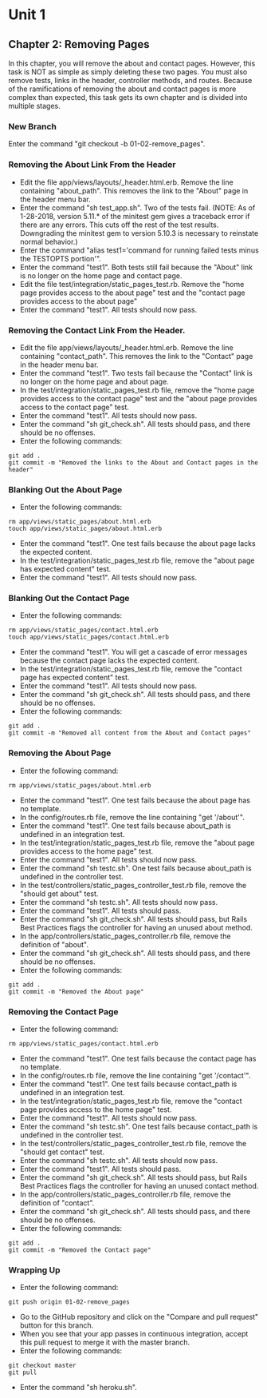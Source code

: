 # Unit 1
## Chapter 2: Removing Pages

In this chapter, you will remove the about and contact pages.  However, this task is NOT as simple as simply deleting these two pages.  You must also remove tests, links in the header, controller methods, and routes.  Because of the ramifications of removing the about and contact pages is more complex than expected, this task gets its own chapter and is divided into multiple stages.

### New Branch
Enter the command "git checkout -b 01-02-remove_pages".

### Removing the About Link From the Header
* Edit the file app/views/layouts/_header.html.erb.  Remove the line containing "about_path".  This removes the link to the "About" page in the header menu bar.
* Enter the command "sh test_app.sh".  Two of the tests fail.  (NOTE: As of 1-28-2018, version 5.11.* of the minitest gem gives a traceback error if there are any errors.  This cuts off the rest of the test results.  Downgrading the minitest gem to version 5.10.3 is necessary to reinstate normal behavior.)
* Enter the command "alias test1='command for running failed tests minus the TESTOPTS portion'".
* Enter the command "test1".  Both tests still fail because the "About" link is no longer on the home page and contact page.
* Edit the file test/integration/static_pages_test.rb.  Remove the "home page provides access to the about page" test and the "contact page provides access to the about page"
* Enter the command "test1".  All tests should now pass.

### Removing the Contact Link From the Header.
* Edit the file app/views/layouts/_header.html.erb.  Remove the line containing "contact_path".  This removes the link to the "Contact" page in the header menu bar.
* Enter the command "test1".  Two tests fail because the "Contact" link is no longer on the home page and about page.
* In the test/integration/static_pages_test.rb file, remove the "home page provides access to the contact page" test and the "about page provides access to the contact page" test.
* Enter the command "test1".  All tests should now pass.
* Enter the command "sh git_check.sh".  All tests should pass, and there should be no offenses.
* Enter the following commands:
```
git add .
git commit -m "Removed the links to the About and Contact pages in the header"
```

### Blanking Out the About Page
* Enter the following commands:
```
rm app/views/static_pages/about.html.erb
touch app/views/static_pages/about.html.erb
```
* Enter the command "test1".  One test fails because the about page lacks the expected content.
* In the test/integration/static_pages_test.rb file, remove the "about page has expected content" test.
* Enter the command "test1".  All tests should now pass.

### Blanking Out the Contact Page
* Enter the following commands:
```
rm app/views/static_pages/contact.html.erb
touch app/views/static_pages/contact.html.erb
```
* Enter the command "test1".  You will get a cascade of error messages because the contact page lacks the expected content.
* In the test/integration/static_pages_test.rb file, remove the "contact page has expected content" test.
* Enter the command "test1".  All tests should now pass.
* Enter the command "sh git_check.sh".  All tests should pass, and there should be no offenses.
* Enter the following commands:
```
git add .
git commit -m "Removed all content from the About and Contact pages"
```

### Removing the About Page
* Enter the following command:
```
rm app/views/static_pages/about.html.erb
```
* Enter the command "test1".  One test fails because the about page has no template.
* In the config/routes.rb file, remove the line containing "get '/about'".
* Enter the command "test1".  One test fails because about_path is undefined in an integration test.
* In the test/integration/static_pages_test.rb file, remove the "about page provides access to the home page" test.
* Enter the command "test1".  All tests should now pass.
* Enter the command "sh testc.sh". One test fails because about_path is undefined in the controller test.
* In the test/controllers/static_pages_controller_test.rb file, remove the "should get about" test.
* Enter the command "sh testc.sh".  All tests should now pass.
* Enter the command "test1".  All tests should pass.
* Enter the command "sh git_check.sh".  All tests should pass, but Rails Best Practices flags the controller for having an unused about method.
* In the app/controllers/static_pages_controller.rb file, remove the definition of "about".
* Enter the command "sh git_check.sh".  All tests should pass, and there should be no offenses.
* Enter the following commands:
```
git add .
git commit -m "Removed the About page"
```

### Removing the Contact Page
* Enter the following command:
```
rm app/views/static_pages/contact.html.erb
```
* Enter the command "test1".  One test fails because the contact page has no template.
* In the config/routes.rb file, remove the line containing "get '/contact'".
* Enter the command "test1".  One test fails because contact_path is undefined in an integration test.
* In the test/integration/static_pages_test.rb file, remove the "contact page provides access to the home page" test.
* Enter the command "test1".  All tests should now pass.
* Enter the command "sh testc.sh".  One test fails because contact_path is undefined in the controller test.
* In the test/controllers/static_pages_controller_test.rb file, remove the "should get contact" test.
* Enter the command "sh testc.sh".  All tests should now pass.
* Enter the command "test1".  All tests should pass.
* Enter the command "sh git_check.sh".  All tests should pass, but Rails Best Practices flags the controller for having an unused contact method.
* In the app/controllers/static_pages_controller.rb file, remove the definition of "contact".
* Enter the command "sh git_check.sh".  All tests should pass, and there should be no offenses.
* Enter the following commands:
```
git add .
git commit -m "Removed the Contact page"
```
### Wrapping Up
* Enter the following command:
```
git push origin 01-02-remove_pages
```
* Go to the GitHub repository and click on the "Compare and pull request" button for this branch.
* When you see that your app passes in continuous integration, accept this pull request to merge it with the master branch.
* Enter the following commands:
```
git checkout master
git pull
```
* Enter the command "sh heroku.sh".
